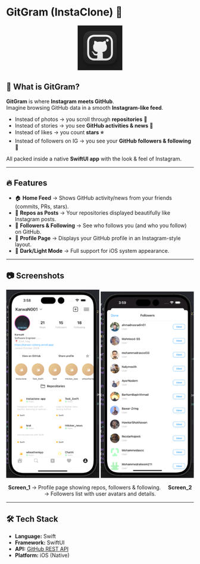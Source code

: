 # GitGram (InstaClone) 🚀

<p align="center">
  <img src="gitGram.png" alt="GitGram Logo" width="120"/>
</p>

## 📸 What is GitGram?  

**GitGram** is where **Instagram meets GitHub**.  
Imagine browsing GitHub data in a smooth **Instagram-like feed**.  

- Instead of photos → you scroll through **repositories** 📂  
- Instead of stories → you see **GitHub activities & news** 📰  
- Instead of likes → you count **stars ⭐**  
- Instead of followers on IG → you see your **GitHub followers & following** 👥  

All packed inside a native **SwiftUI app** with the look & feel of Instagram.  

---

## 🔥 Features  

- 🏠 **Home Feed** → Shows GitHub activity/news from your friends (commits, PRs, stars).  
- 📂 **Repos as Posts** → Your repositories displayed beautifully like Instagram posts.  
- 👥 **Followers & Following** → See who follows you (and who you follow) on GitHub.  
- 👤 **Profile Page** → Displays your GitHub profile in an Instagram-style layout.  
- 🌙 **Dark/Light Mode** → Full support for iOS system appearance.  

---

## 📷 Screenshots

<p align="center">
  <img src="screen_1.png" alt="Screen_1" width="250" "/>
  <img src="Screen_2.png" alt="Screen_2" width="250" "/>
</p>

<p align="center">
  <b>Screen_1</b> → Profile page showing repos, followers & following. &nbsp;&nbsp;&nbsp;
  <b>Screen_2</b> → Followers list with user avatars and details.
</p>

---

## 🛠️ Tech Stack  

- **Language:** Swift  
- **Framework:** SwiftUI  
- **API:** [GitHub REST API](https://docs.github.com/en/rest)  
- **Platform:** iOS (Native)  
